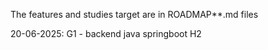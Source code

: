 The features and studies target are in ROADMAP**.md files

20-06-2025: G1 - backend java springboot H2